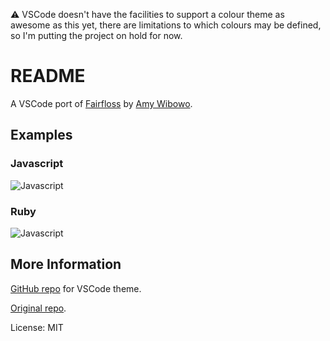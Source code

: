 :warning: VSCode doesn't have the facilities to support a colour theme as awesome as this yet, there are limitations to which colours may be defined, so I'm putting the project on hold for now.

# README

A VSCode port of [Fairfloss](http://sailorhg.github.io/fairyfloss/) by [Amy Wibowo](https://twitter.com/sailorhg).

## Examples

### Javascript

![Javascript](fairyfloss-js.png)

### Ruby

![Javascript](fairyfloss-ruby.png)

## More Information

[GitHub repo](https://github.com/ashfurrow/theme-fairyfloss) for VSCode theme.

[Original repo](https://github.com/sailorhg/fairyfloss).

License: MIT
